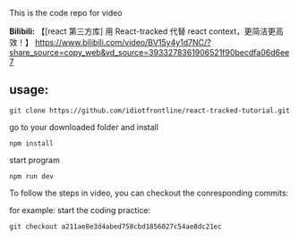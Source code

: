 This is the code repo for video

**Bilibili:**
【[react 第三方库] 用 React-tracked 代替 react context，更简洁更高效！】
https://www.bilibili.com/video/BV15y4y1d7NC/?share_source=copy_web&vd_source=3933278361906521f90becdfa06d6ee7

## usage:

```
git clone https://github.com/idiotfrontline/react-tracked-tutorial.git
```

go to your downloaded folder and install

```
npm install
```

start program

```
npm run dev
```

To follow the steps in video, you can checkout the conresponding commits:

for example: start the coding practice:

```
git checkout a211ae8e3d4abed758cbd1856027c54ae8dc21ec
```
